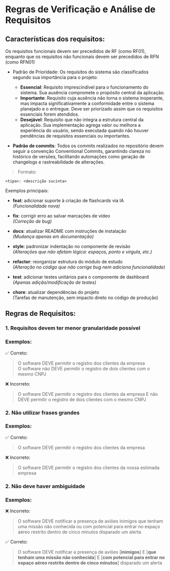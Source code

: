 # Regras de Verificação e Análise de Requisitos

## Características dos requisitos:

Os requisitos funcionais devem ser precedidos de RF (como RF01), enquanto que os requisitos não funcionais devem ser precedidos de RFN (como RFN01)

- Padrão de Prioridade: Os requisitos do sistema são classificados segundo sua importância para o projeto:
    - **Essencial**: Requisito imprescindível para o funcionamento do sistema. Sua ausência compromete o propósito central da aplicação.
    - **Importante**: Requisito cuja ausência não torna o sistema inoperante, mas impacta significativamente a conformidade entre o sistema planejado e o entregue. Deve ser priorizado assim que os requisitos essenciais forem atendidos.
    - **Desejável**: Requisito que não integra a estrutura central da aplicação. Sua implementação agrega valor ou melhora a experiência do usuário, sendo executada quando não houver pendências de requisitos essenciais ou importantes.
      
- **Padrão de commits**: Todos os commits realizados no repositório devem seguir a convenção Conventional Commits, garantindo clareza no histórico de versões, facilitando automações como geração de changelogs e rastreabilidade de alterações.

> Formato:
```
<tipo>: <descrição sucinta>
```

Exemplos principais:

- **feat**: adicionar suporte à criação de flashcards via IA <br>
*(Funcionalidade nova)*

- **fix**: corrigir erro ao salvar marcações de vídeo <br>
*(Correção de bug)*

- **docs**: atualizar README com instruções de instalação <br>
*(Mudança apenas em documentação)*

- **style**: padronizar indentação no componente de revisão <br>
*(Alterações que não afetam lógica: espaços, ponto e vírgula, etc.)*

- **refactor**: reorganizar estrutura do módulo de estudo <br>
*(Alteração no código que não corrige bug nem adiciona funcionalidade)* 

- **test**: adicionar testes unitários para o componente de dashboard <br>
*(Apenas adição/modificação de testes)*

- **chore**: atualizar dependências do projeto <br>
(Tarefas de manutenção, sem impacto direto no código de produção)

## Regras de Requisitos:
### 1. Requisitos devem ter menor granularidade possível

### Exemplos: <br>
✅ Correto: <br>
> O software DEVE permitir o registro dos clientes da empresa <br>
> O software não DEVE permitir o registro de dois clientes com o mesmo CNPJ <br>

❌ Incorreto:
> O software DEVE permitir o registro dos clientes da empresa E não DEVE permitir o registro de dois clientes com o mesmo CNPJ

### 2. Não utilizar frases grandes

### Exemplos: <br>
✅ Correto: <br>
> O software DEVE permitir o registro dos clientes da empresa <br>

❌ Incorreto:
> O software DEVE permitir o registro dos clientes da nossa estimada empresa <br>

### 2. Não deve haver ambiguidade

### Exemplos: <br>
❌ Incorreto:
> O software DEVE notificar a presença de aviões inimigos que tenham uma missão não conhecida ou com potencial para entrar no espaço aéreo restrito dentro de cinco minutos disparado um alerta <br>

✅ Correto: <br>
> O software DEVE notificar a presença de aviões [**inimigos**] E [**que tenham uma missão não conhecida**] E [**com potencial para entrar no espaço aéreo restrito dentro de cinco minutos**] disparado um alerta <br> 
